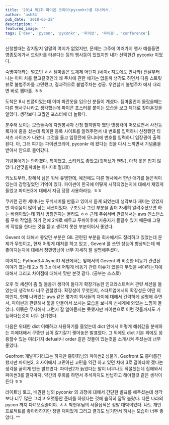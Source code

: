 ```yaml
---
title: '2014 제1회 파이콘 코리아(pyconkr)를 다녀와서.'
author: 'ash84'
pub_date: '2018-05-22'
description: ''
featured_image: ''
tags: ['dev', 'pycon', 'pyconkr', '파이썬', '파이콘', 'conference']
---
```


신청할때는 갈지말지 일말의 여지가 없었지만, 문제는 그주에 여러가지 행사 예를들면 영종도에가서 드림카를 타본다는 등의 행사등이 있었지만 내가 선택한건 pyconkr 이었다.

숙명여대라는 멀고먼 ㅎㅎ 젬마홀은 도체제 어딘지.(네이x 지도에도 안나와) 전날부터 나는 이미 차를 끌고갈것인데 왜 주차에 관한 애기는 없을까 생각도 하면서 다음 스트릿뷰로 불법주차를 고민했고, 결과적으로 불법주차는 성공. 우연찮게 불법주차 에서 내리면 바로 젬마홀. ㅎㅎ

도착은 8시 반쯤이었는데 이미 파란옷을 입으신 분들이 계셨다. 젬마홀인지 몰랐을때는 다른 행사구나라고 생각했는데 파이콘 포스터를 붙이는 모습을 보고 제대로 찾아온것을 알았다. 생각보다 고퀄인 포스터에 더 놀랐다.


분주해 보이는 모습들속에 자원봉사자 신청 할까말까 했던 옛생각이 떠오르면서 사전등록자에 줄을 섰는데 특이한 등록 사이트를 알려주면서 내 번호를 입력하니 신청했던 티셔츠 사이즈가 나왔다. 그것을 들고 입장전에 모니터에 번호를 입력하니 입장권이 출력된다. 아, 그래 여기는 파이썬코리아, pyconkr 에 왔다는 것을 다시 느끼면서 기념품을 받아서 안으로 들어갔다.

기념품애기는 안하겠다. 특이했고, 스티커도 좋았고(깃허브가 왠말), 아직 옷은 입지 않았다.(안맞을까바는 아니다!! 절대!!)

키노트부터, 장혜식 님은 워낙 유명한데, 예전에도 다른 행사에서 한번 애기를 들은적이 있는데 감명깊었던 기억이 있다. 파이썬이 한국에 어떻게 시작되었는지에 대해서 재밌게 들었고 파이썬3에 대해서 지금 당장 사용하라능. ㅎㅎ

쿠키런 관련 세미나는 푸쉬서버를 만들고 있어서 듣게 되었는데 생각보다 재미는 있었지만 아쉬움이 많이 남는 세션이었다. 구조도나 그런 부분을 좀더 자세히 알려주셨으면 하는 바램이었는데 회사 방침인지는 몰라도 ㅎㅎ 근데 푸쉬서버 관련해서는 aws 인스턴스를 푸쉬 작업을 하기 전에 2배로 해두고 푸쉬이후에 사용자가 몰릴수 있기 때문에 그렇게 작업을 한다는 것을 듣고 생각치 못한 부분이어서 좋았다.

Gevent 에 대해서 좋았던 부분은 GIL 관련된 부분을 회사에서도 정리하고 있었는데 문제가 무엇이고, 현재 어떻게 대처를 하고 있고 , Gevent 를 쓰면 성능이 향상되는데 왜 좋아지는지에 대해서 정민영님이 너무 자세히 잘 설명해주셨다.

이어지는 Python3.4 AyncIO 세션에서는 앞에서의 Gevent 와 비슷한 비동기 관련된 이야기 였는데 2.x 와 3.x 에서 어떻게 비동기 관련 이슈가 있을때 무엇을 써야하는지에 대해서 그리고 차이점에 대해서 맛만 본것 같다. (공부는 스스로)

오후 첫 세션이 좀 뭘 들을까 생각이 들다가 확장가능한 인프라스트럭쳐 관련 세션을 들었는데 생각보다 너무 괜찮았다. 확장성이 무엇인지, 스타트업에서의 확장성은 어떤 의미인지, 현재 나와있는 aws 같은 몇가지 회사들의 차이에 대해서 간략하게 설명해 주면서, 파이썬과 관련해서 툴을 만들어서 쓰시는 모습을 보니까 신세계에 와있는 느낌이 들었다. 이쪾은 무지해서 그런지 잘 알아듣지는 못했지만 파이썬으로 이런 것들까지도 가능하다는것이 너무 신기했다.

다음은 위대한 dict 이해하고 사용하기를 들었는데 dict 안에서 어떻게 해쉬값을 분배하는 지에대해서 구종만 님이 갈기갈기 찢어놓은 발표였다. 그 외에도 dict 기본 외에도 응용할수 있는 여러가지 defualt나 order 같은 것들이 있는것을 소개시켜 주셨는데 너무 좋았다.

Geofront 개발후기라고는 하지만 홍민희님의 파이썬2 성불기. Geofront 도 흥미롭긴 했지만 파이썬2, 3 사이에서 고민아닌 고민을 약간 하고 있던 차에 3로 갈아타야 겠다는 생각을 굳히게 만든 발표였다. 파이썬2가 늙었다는 말이 너무나도 적절했는데 집에와서 파이썬3를 깔자마자, 약간의 후회를 하면서 추석까지도 반납하고 해야할것 같은 생각이 든다 ㅎㅎ

라이트닝 토크, 배권한 님의 pyconkr 의 과정에 대해서 간단한 발표를 해주셨는데 생각보다 너무 많은 그리고 오랫동안 준비를 하셨다는 것에 솔직히 깜짝 놀랐다. 다른 나라의 pycon 까지 다녀오실줄이야. ㅎㅎ 박현우님의 서울십색은 정말 대박이었다. 나도 개인프로젝트를 좋아라하지만 정말 재미있게 그리고 결과도 남기면서 하시는 모습이 너무 좋았다. ^^
